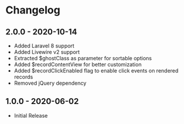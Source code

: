 # Changelog

## 2.0.0 - 2020-10-14

- Added Laravel 8 support
- Added Livewire v2 support
- Extracted $ghostClass as parameter for sortable options
- Added $recordContentView for better customization
- Added $recordClickEnabled flag to enable click events on rendered records
- Removed jQuery dependency

## 1.0.0 - 2020-06-02

- Initial Release
